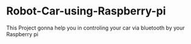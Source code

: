 # Robot-Car-using-Raspberry-pi
This Project gonna help you in controling your car via bluetooth by your Raspberry pi
